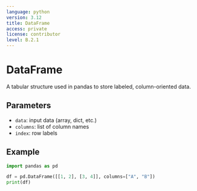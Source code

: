 ```yaml
---
language: python
version: 3.12
title: DataFrame
access: private
license: contributor
level: B.2.1
---
```


# DataFrame

A tabular structure used in pandas to store labeled, column-oriented data.

## Parameters

- `data`: input data (array, dict, etc.)
- `columns`: list of column names
- `index`: row labels

## Example

```python
import pandas as pd

df = pd.DataFrame([[1, 2], [3, 4]], columns=["A", "B"])
print(df)